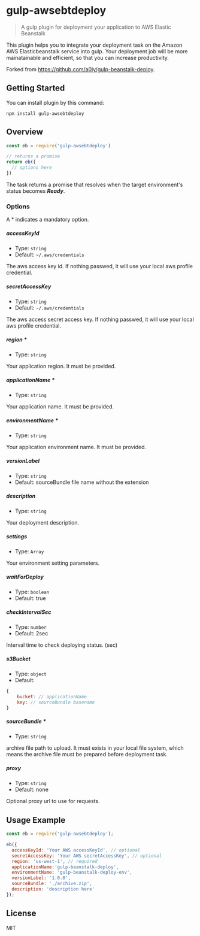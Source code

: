 gulp-awsebtdeploy
=====

> A gulp plugin for deployment your application to AWS Elastic Beanstalk

This plugin helps you to integrate your deployment task on the Amazon AWS Elasticbeanstalk service into gulp. Your deployment job will be more mainatainable and efficient, so that you can increase productivity.

Forked from https://github.com/a0ly/gulp-beanstalk-deploy.

## Getting Started

You can install plugin by this command:
```shell
npm install gulp-awsebtdeploy
```

## Overview
```javascript
const eb = require('gulp-awsebtdeploy')

// returns a promise
return eb({
  // options here
})
```

The task returns a promise that resolves when the target environment's status becomes ***Ready***.

### Options

A * indicates a mandatory option.

##### accessKeyId

* Type: `string`
* Default: `~/.aws/credentials`

The aws access key id. If nothing passwed, it will use your local aws profile credential.

##### secretAccessKey

* Type: `string`
* Default: `~/.aws/credentials`

The aws access secret access key. If nothing passwed, it will use your local aws profile credential.

##### region *
* Type: `string`

Your application region. It must be provided.

##### applicationName *
* Type: `string`

Your application name. It must be provided.

##### environmentName *
* Type: `string`

Your application environment name. It must be provided.

##### versionLabel
* Type: `string`
* Default: sourceBundle file name without the extension

##### description
* Type: `string`

Your deployment description.

##### settings
* Type: `Array`

Your environment setting parameters.

##### waitForDeploy
* Type: `boolean`
* Default: true

##### checkIntervalSec
* Type: `number`
* Default: 2sec

Interval time to check deploying status. (sec)

##### s3Bucket
* Type: `object`
* Default:
```javascript
{
    bucket: // applicationName
    key: // sourceBundle basename
}
```

##### sourceBundle *
* Type: `string`

archive file path to upload. It must exists in your local file system, which means the archive file must be prepared before deployment task.


##### proxy
* Type: `string`
* Default: none

Optional proxy url to use for requests.

## Usage Example
``` javascript
const eb = require('gulp-awsebtdeploy');

eb({
  accessKeyId: 'Your AWS accessKeyId', // optional
  secretAccessKey: 'Your AWS secretAccessKey', // optional
  region: 'us-west-1', // required
  applicationName:'gulp-beanstalk-deploy',
  environmentName: 'gulp-beanstalk-deploy-env',
  versionLabel: '1.0.0',
  sourceBundle: './archive.zip',
  description: 'description here'
});

```

## License
MIT
